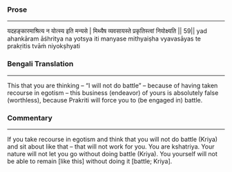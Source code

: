 ### Prose 
 --- 
यदहङ्कारमाश्रित्य न योत्स्य इति मन्यसे |
मिथ्यैष व्यवसायस्ते प्रकृतिस्त्वां नियोक्ष्यति || 59||
yad ahankāram āśhritya na yotsya iti manyase
mithyaiṣha vyavasāyas te prakṛitis tvāṁ niyokṣhyati

### Bengali Translation 
 --- 
This that you are thinking – “I will not do battle” – because of having taken recourse in egotism – this business (endeavor) of yours is absolutely false (worthless), because Prakriti will force you to (be engaged in) battle. 

### Commentary 
 --- 
If you take recourse in egotism and think that you will not do battle (Kriya) and sit about like that – that will not work for you. You are kshatriya. Your nature will not let you go without doing battle (Kriya). You yourself will not be able to remain [like this] without doing it [battle; Kriya].